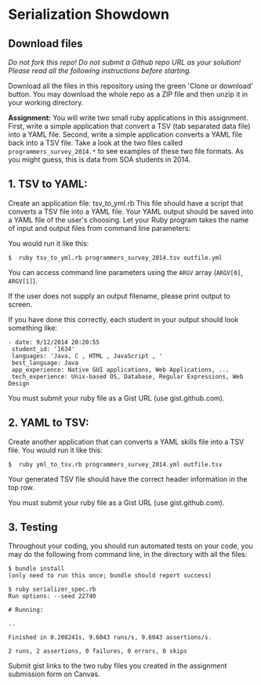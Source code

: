 # Serialization Showdown

## Download files

*Do not fork this repo! Do not submit a Github repo URL as your solution! Please read all the following instructions before starting.*

Download all the files in this repository using the green 'Clone or download' button. You may download the whole repo as a ZIP file and then unzip it in your working directory.

**Assignment:**
You will write two small ruby applications in this assignment. First, write a simple application that convert a TSV (tab separated data file) into a YAML file. Second, write a simple application converts a YAML file back into a TSV file. Take a look at the two files called `programmers_survey_2014.*` to see examples of these two file formats. As you might guess, this is data from SOA students in 2014.

## 1. TSV to YAML:
Create an application file: tsv_to_yml.rb
This file should have a script that converts a TSV file into a YAML file. Your YAML output should be saved into a YAML file of the user's choosing.
Let your Ruby program takes the name of input and output files from command line parameters:

You would run it like this:

`$  ruby tsv_to_yml.rb programmers_survey_2014.tsv outfile.yml`

You can access command line parameters using the `ARGV` array (`ARGV[0]`, `ARGV[1]`).

If the user does not supply an output filename, please print output to screen.

If you have done this correctly, each student in your output should look something like:
```
- date: 9/12/2014 20:20:55
 student_id: '1634'
 languages: 'Java, C , HTML , JavaScript , '
 best_language: Java
 app_experience: Native GUI applications, Web Applications, ...
 tech_experience: Unix-based OS, Database, Regular Expressions, Web Design
```

You must submit your ruby file as a Gist URL (use gist.github.com).

## 2. YAML to TSV:
Create another application that can converts a YAML skills file into a TSV file. You would run it like this:

`$  ruby yml_to_tsv.rb programmers_survey_2014.yml outfile.tsv`

Your generated TSV file should have the correct header information in the top row.

You must submit your ruby file as a Gist URL (use gist.github.com).

## 3. Testing

Throughout your coding, you should run automated tests on your code, you may do the following from command line, in the directory with all the files:
```
$ bundle install
(only need to run this once; bundle should report success)

$ ruby serializer_spec.rb
Run options: --seed 22740

# Running:

..

Finished in 0.208241s, 9.6043 runs/s, 9.6043 assertions/s.

2 runs, 2 assertions, 0 failures, 0 errors, 0 skips

```

Submit gist links to the two ruby files you created in the assignment submission form on Canvas.
